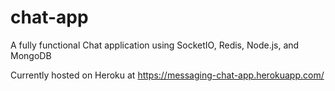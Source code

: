 # chat-app

A fully functional Chat application using SocketIO, Redis, Node.js, and MongoDB

Currently hosted on Heroku at https://messaging-chat-app.herokuapp.com/
